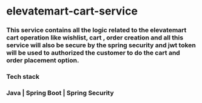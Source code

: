 # elevatemart-cart-service

### This service contains all the logic related to the elevatemart cart operation like wishlist, cart , order creation and all this service will also be secure by the spring security and jwt token will be used to authorized the customer to do the cart and order placement option.

### Tech stack 
### Java | Spring Boot | Spring Security
